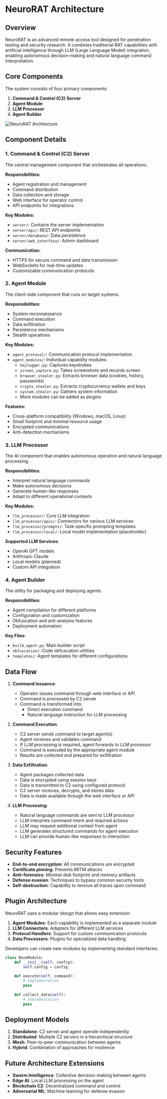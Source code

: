 # NeuroRAT Architecture

## Overview

NeuroRAT is an advanced remote access tool designed for penetration testing and security research. It combines traditional RAT capabilities with artificial intelligence through LLM (Large Language Model) integration, enabling autonomous decision-making and natural language command interpretation.

## Core Components

The system consists of four primary components:

1. **Command & Control (C2) Server**
2. **Agent Module**
3. **LLM Processor**
4. **Agent Builder**

![NeuroRAT Architecture](docs/images/architecture_diagram.svg)

## Component Details

### 1. Command & Control (C2) Server

The central management component that orchestrates all operations.

**Responsibilities:**
- Agent registration and management
- Command distribution
- Data collection and storage
- Web interface for operator control
- API endpoints for integrations

**Key Modules:**
- `server/`: Contains the server implementation
- `server/api/`: REST API endpoints
- `server/database/`: Data persistence
- `server/web_interface/`: Admin dashboard

**Communication:**
- HTTPS for secure command and data transmission
- WebSockets for real-time updates
- Customizable communication protocols

### 2. Agent Module

The client-side component that runs on target systems.

**Responsibilities:**
- System reconnaissance
- Command execution
- Data exfiltration
- Persistence mechanisms
- Stealth operations

**Key Modules:**
- `agent_protocol/`: Communication protocol implementation
- `agent_modules/`: Individual capability modules:
  - `keylogger.py`: Captures keystrokes
  - `screen_capture.py`: Takes screenshots and records screen
  - `browser_stealer.py`: Extracts browser data (cookies, history, passwords)
  - `crypto_stealer.py`: Extracts cryptocurrency wallets and keys
  - `system_stealer.py`: Gathers system information
  - More modules can be added as plugins

**Features:**
- Cross-platform compatibility (Windows, macOS, Linux)
- Small footprint and minimal resource usage
- Encrypted communications
- Anti-detection mechanisms

### 3. LLM Processor

The AI component that enables autonomous operation and natural language processing.

**Responsibilities:**
- Interpret natural language commands
- Make autonomous decisions
- Generate human-like responses
- Adapt to different operational contexts

**Key Modules:**
- `llm_processor/`: Core LLM integration
- `llm_processor/apis/`: Connectors for various LLM services
- `llm_processor/prompts/`: Task-specific prompting templates
- `llm_processor/local/`: Local model implementation (placeholder)

**Supported LLM Services:**
- OpenAI GPT models
- Anthropic Claude
- Local models (planned)
- Custom API integration

### 4. Agent Builder

The utility for packaging and deploying agents.

**Responsibilities:**
- Agent compilation for different platforms
- Configuration and customization
- Obfuscation and anti-analysis features
- Deployment automation

**Key Files:**
- `build_agent.py`: Main builder script
- `obfuscation/`: Code obfuscation utilities
- `templates/`: Agent templates for different configurations

## Data Flow

1. **Command Issuance**:
   - Operator issues command through web interface or API
   - Command is processed by C2 server
   - Command is transformed into:
     - Direct execution command
     - Natural language instruction for LLM processing

2. **Command Execution**:
   - C2 server sends command to target agent(s)
   - Agent receives and validates command
   - If LLM processing is required, agent forwards to LLM processor
   - Command is executed by the appropriate agent module
   - Results are collected and prepared for exfiltration

3. **Data Exfiltration**:
   - Agent packages collected data
   - Data is encrypted using session keys
   - Data is transmitted to C2 using configured protocol
   - C2 server receives, decrypts, and stores data
   - Data is made available through the web interface or API

4. **LLM Processing**:
   - Natural language commands are sent to LLM processor
   - LLM interprets command intent and required actions
   - LLM may request additional context from agent
   - LLM generates structured commands for agent execution
   - LLM can provide human-like responses to interaction

## Security Features

- **End-to-end encryption**: All communications are encrypted
- **Certificate pinning**: Prevents MITM attacks
- **Anti-forensics**: Minimal disk footprint and memory artifacts
- **Defense evasion**: Techniques to bypass common security tools
- **Self-destruction**: Capability to remove all traces upon command

## Plugin Architecture

NeuroRAT uses a modular design that allows easy extension:

1. **Agent Modules**: Each capability is implemented as a separate module
2. **LLM Connectors**: Adapters for different LLM services
3. **Protocol Handlers**: Support for custom communication protocols
4. **Data Processors**: Plugins for specialized data handling

Developers can create new modules by implementing standard interfaces:

```python
class BaseModule:
    def __init__(self, config):
        self.config = config
    
    def execute(self, command):
        # Implementation
        pass
    
    def collect_data(self):
        # Implementation
        pass
```

## Deployment Models

1. **Standalone**: C2 server and agent operate independently
2. **Distributed**: Multiple C2 servers in a hierarchical structure
3. **Mesh**: Peer-to-peer communication between agents
4. **Hybrid**: Combination of approaches for resilience

## Future Architecture Extensions

- **Swarm Intelligence**: Collective decision-making between agents
- **Edge AI**: Local LLM processing on the agent
- **Blockchain C2**: Decentralized command and control
- **Adversarial ML**: Machine learning for defense evasion 